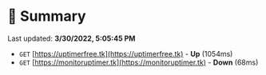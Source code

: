 # 📖 Summary
Last updated: **3/30/2022, 5:05:45 PM**

- `GET` [https://uptimerfree.tk](https://uptimerfree.tk) - **Up** (1054ms)
- `GET` [https://monitoruptimer.tk](https://monitoruptimer.tk) - **Down** (68ms)
